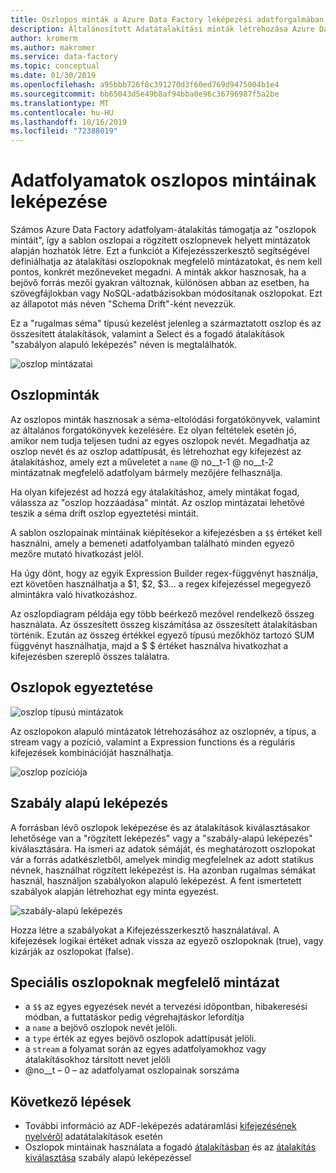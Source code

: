```yaml
---
title: Oszlopos minták a Azure Data Factory leképezési adatforgalmában
description: Általánosított Adatátalakítási minták létrehozása Azure Data Factory oszlopos minták használatával a leképezési adatfolyamatokban
author: kromerm
ms.author: makromer
ms.service: data-factory
ms.topic: conceptual
ms.date: 01/30/2019
ms.openlocfilehash: a95bbb726f8c391270d3f60ed769d9475004b1e4
ms.sourcegitcommit: bb65043d5e49b8af94bba0e96c36796987f5a2be
ms.translationtype: MT
ms.contentlocale: hu-HU
ms.lasthandoff: 10/16/2019
ms.locfileid: "72388019"
---
```

# <a name="mapping-data-flows-column-patterns"></a>Adatfolyamatok oszlopos mintáinak leképezése



Számos Azure Data Factory adatfolyam-átalakítás támogatja az "oszlopok mintáit", így a sablon oszlopai a rögzített oszlopnevek helyett mintázatok alapján hozhatók létre. Ezt a funkciót a Kifejezésszerkesztő segítségével definiálhatja az átalakítási oszlopoknak megfelelő mintázatokat, és nem kell pontos, konkrét mezőneveket megadni. A minták akkor hasznosak, ha a bejövő forrás mezői gyakran változnak, különösen abban az esetben, ha szövegfájlokban vagy NoSQL-adatbázisokban módosítanak oszlopokat. Ezt az állapotot más néven "Schema Drift"-ként nevezzük.

Ez a "rugalmas séma" típusú kezelést jelenleg a származtatott oszlop és az összesített átalakítások, valamint a Select és a fogadó átalakítások "szabályon alapuló leképezés" néven is megtalálhatók.

![oszlop mintázatai](media/data-flow/columnpattern2.png "Oszlopminták")

## <a name="column-patterns"></a>Oszlopminták
Az oszlopos minták hasznosak a séma-eltolódási forgatókönyvek, valamint az általános forgatókönyvek kezelésére. Ez olyan feltételek esetén jó, amikor nem tudja teljesen tudni az egyes oszlopok nevét. Megadhatja az oszlop nevét és az oszlop adattípusát, és létrehozhat egy kifejezést az átalakításhoz, amely ezt a műveletet a `name` @ no__t-1 @ no__t-2 mintázatnak megfelelő adatfolyam bármely mezőjére felhasználja.

Ha olyan kifejezést ad hozzá egy átalakításhoz, amely mintákat fogad, válassza az "oszlop hozzáadása" mintát. Az oszlop mintázatai lehetővé teszik a séma drift oszlop egyeztetési mintáit.

A sablon oszlopainak mintáinak kiépítésekor a kifejezésben a `$$` értéket kell használni, amely a bemeneti adatfolyamban található minden egyező mezőre mutató hivatkozást jelöl.

Ha úgy dönt, hogy az egyik Expression Builder regex-függvényt használja, ezt követően használhatja a $1, $2, $3... a regex kifejezéssel megegyező almintákra való hivatkozáshoz.

Az oszlopdiagram példája egy több beérkező mezővel rendelkező összeg használata. Az összesített összeg kiszámítása az összesített átalakításban történik. Ezután az összeg értékkel egyező típusú mezőkhöz tartozó SUM függvényt használhatja, majd a $ $ értéket használva hivatkozhat a kifejezésben szereplő összes találatra.

## <a name="match-columns"></a>Oszlopok egyeztetése
![oszlop típusú mintázatok](media/data-flow/pattern2.png "Mintázat típusai")

Az oszlopokon alapuló mintázatok létrehozásához az oszlopnév, a típus, a stream vagy a pozíció, valamint a Expression functions és a reguláris kifejezések kombinációját használhatja.

![oszlop pozíciója](media/data-flow/position.png "Oszlop pozíciója")

## <a name="rule-based-mapping"></a>Szabály alapú leképezés
A forrásban lévő oszlopok leképezése és az átalakítások kiválasztásakor lehetősége van a "rögzített leképezés" vagy a "szabály-alapú leképezés" kiválasztására. Ha ismeri az adatok sémáját, és meghatározott oszlopokat vár a forrás adatkészletből, amelyek mindig megfelelnek az adott statikus névnek, használhat rögzített leképezést is. Ha azonban rugalmas sémákat használ, használjon szabályokon alapuló leképezést. A fent ismertetett szabályok alapján létrehozhat egy minta egyezést.

![szabály-alapú leképezés](media/data-flow/rule2.png "Szabály-alapú leképezés")

Hozza létre a szabályokat a Kifejezésszerkesztő használatával. A kifejezések logikai értéket adnak vissza az egyező oszlopoknak (true), vagy kizárják az oszlopokat (false).

## <a name="pattern-matching-special-columns"></a>Speciális oszlopoknak megfelelő mintázat

* a `$$` az egyes egyezések nevét a tervezési időpontban, hibakeresési módban, a futtatáskor pedig végrehajtáskor lefordítja
* a `name` a bejövő oszlopok nevét jelöli.
* a `type` érték az egyes bejövő oszlopok adattípusát jelöli.
* a `stream` a folyamat során az egyes adatfolyamokhoz vagy átalakításokhoz társított nevet jelöli
* @no__t – 0 – az adatfolyamat oszlopainak sorszáma

## <a name="next-steps"></a>Következő lépések
* További információ az ADF-leképezés adatáramlási [kifejezésének nyelvéről](https://aka.ms/dataflowexpressions) adatátalakítások esetén
* Oszlopok mintáinak használata a fogadó [átalakításban](data-flow-sink.md) és az [átalakítás kiválasztása](data-flow-select.md) szabály alapú leképezéssel
